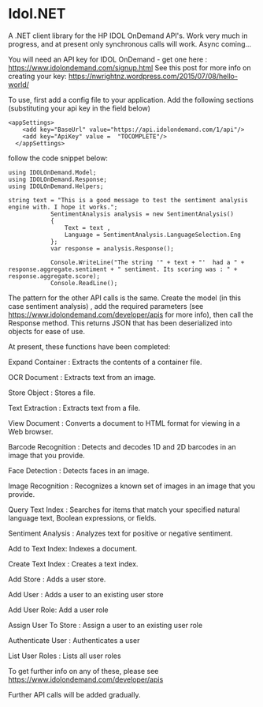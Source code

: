 # Idol.NET

A .NET client library for the HP IDOL OnDemand API's.
Work very much in progress, and at present only synchronous calls will work. Async coming...

You will need an API key for IDOL OnDemand - get one here : https://www.idolondemand.com/signup.html
See this post for more info on creating your key: https://nwrightnz.wordpress.com/2015/07/08/hello-world/

To use, first add a config file to your application. Add the following sections (substituting your api key in the field below)

```
<appSettings>
    <add key="BaseUrl" value="https://api.idolondemand.com/1/api"/>
    <add key="ApiKey" value =  "TOCOMPLETE"/>
  </appSettings>

```


follow the code snippet below:

```
using IDOLOnDemand.Model;
using IDOLOnDemand.Response;
using IDOLOnDemand.Helpers;

string text = "This is a good message to test the sentiment analysis engine with. I hope it works.";
            SentimentAnalysis analysis = new SentimentAnalysis()
            {
                Text = text ,
                Language = SentimentAnalysis.LanguageSelection.Eng
            };
            var response = analysis.Response();

            Console.WriteLine("The string '" + text + "'  had a " +  response.aggregate.sentiment + " sentiment. Its scoring was : " + response.aggregate.score);
            Console.ReadLine();
```

The pattern for the other API calls is the same.
Create the model (in this case sentiment analysis) , add the required parameters (see https://www.idolondemand.com/developer/apis for more info), then call the Response method.
This returns JSON that has been deserialized into objects for ease of use.

At present, these functions have been completed:

Expand Container : 	Extracts the contents of a container file.

OCR Document :	Extracts text from an image.

Store Object :	Stores a file.

Text Extraction :	Extracts text from a file.

View Document : 	Converts a document to HTML format for viewing in a Web browser.

Barcode Recognition : 	Detects and decodes 1D and 2D barcodes in an image that you provide.

Face Detection :	Detects faces in an image.

Image Recognition :	Recognizes a known set of images in an image that you provide.

Query Text Index :	Searches for items that match your specified natural language text, Boolean expressions, or fields.

Sentiment Analysis :	Analyzes text for positive or negative sentiment.

Add to Text Index: 	Indexes a document.

Create Text Index :	Creates a text index.

Add Store :	Adds a user store.

Add User :	Adds a user to an existing user store

Add User Role: Add a user role

Assign User To Store : Assign a user to an existing user role

Authenticate User : Authenticates a user

List User Roles : Lists all user roles



To get further info on any of these, please see https://www.idolondemand.com/developer/apis

Further API calls will be added gradually.
